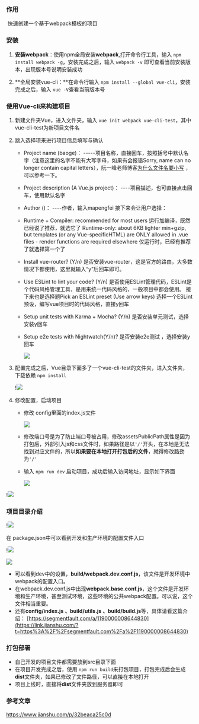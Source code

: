 ### **作用**

​	快速创建一个基于webpack模板的项目

### **安装**

1. **安装webpack**：使用npm全局安装**webpack**,打开命令行工具，输入 `npm install webpack -g`，安装完成之后，输入 `webpack -v` 即可查看当前安装版本，出现版本号说明安装成功

2. **全局安装vue-cli：**在命令行输入 `npm install --global vue-cli`，安装完成之后，输入 `vue -V`查看当前版本号

### 使用Vue-cli来构建项目

1. 新建文件夹Vue，进入文件夹，输入 `vue init webpack vue-cli-test`，其中vue-cli-test为新项目文件名

2. 跳入选择项来进行项目信息填写与确认

   - Project name (baoge)： -----项目名称，直接回车，按照括号中默认名字（注意这里的名字不能有大写字母，如果有会报错Sorry, name can no longer contain capital letters），阮一峰老师博客[为什么文件名要小写](https://link.jianshu.com/?t=http://www.ruanyifeng.com/blog/2017/02/filename-should-be-lowercase.html) ，可以参考一下。

   - Project description (A Vue.js project)： ----项目描述，也可直接点击回车，使用默认名字

   - Author ()： ----作者，输入mapengfei
     接下来会让用户选择：

   - Runtime + Compiler: recommended for most users 运行加编译，既然已经说了推荐，就选它了
     Runtime-only: about 6KB lighter min+gzip, but templates (or any Vue-specificHTML) are ONLY allowed in .vue files - render functions are required elsewhere 仅运行时，已经有推荐了就选择第一个了

   - Install vue-router? (Y/n) 是否安装vue-router，这是官方的路由，大多数情况下都使用，这里就输入“y”后回车即可。

   - Use ESLint to lint your code? (Y/n) 是否使用ESLint管理代码，ESLint是个代码风格管理工具，是用来统一代码风格的，一般项目中都会使用。
     接下来也是选择题Pick an ESLint preset (Use arrow keys) 选择一个ESLint预设，编写vue项目时的代码风格，直接y回车

   - Setup unit tests with Karma + Mocha? (Y/n) 是否安装单元测试，选择安装y回车

   - Setup e2e tests with Nightwatch(Y/n)? 是否安装e2e测试 ，选择安装y回车

     ![](../images/v-cli-1.png)

3. 配置完成之后，Vue目录下面多了一个vue-cli-test的文件夹，进入文件夹，下载依赖 `npm install`

   !![](../images/v-cli-2.png)

4. 修改配置，启动项目

   - 修改 config里面的index.js文件

     ![](../images/v-cli-3.png)

   - 修改端口号是为了防止端口号被占用，修改assetsPublicPath属性是因为打包后，外部引入js和css文件时，如果路径是以`'/'`开头，在本地是无法找到对应文件的，所以**如果要在本地打开打包后的文件**，就得修改路劲为`'/'`

   - 输入 `npm run dev` 启动项目，成功后输入访问地址，显示如下界面

     ![](../images/v-cli-4.png)

!![](../images/v-cli-5.png)

### 项目目录介绍

!![](../images/v-cli-6.png)

在 package.json中可以看到开发和生产环境的配置文件入口

!![](../images/v-cli-7.png)

![](../images/v-cli-8.png)

- 可以看到dev中的设置，**build/webpack.dev.conf.js**，该文件是开发环境中webpack的配置入口。
- 在webpack.dev.conf.js中出现**webpack.base.conf.js**，这个文件是开发环境和生产环境，甚至测试环境，这些环境的公共webpack配置。可以说，这个文件相当重要。
- 还有**config/index.js 、build/utils.js 、build/build.js**等，具体请看这篇介绍：
  [https://segmentfault.com/a/1190000008644830](https://link.jianshu.com/?t=https%3A%2F%2Fsegmentfault.com%2Fa%2F1190000008644830)

### 打包部署

- 自己开发的项目文件都需要放到src目录下面
- 在项目开发完成之后，使用 `npm run build`来打包项目，打包完成后会生成**dist**文件夹，如果已修改了文件路径，可以直接在本地打开
- 项目上线时，直接将**dist**文件夹放到服务器即可

### 参考文章

https://www.jianshu.com/p/32beaca25c0d